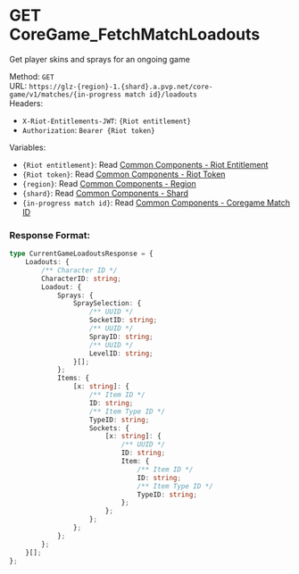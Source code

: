 <!--

This file is automatically generated!
Do not edit it directly!
See https://github.com/techchrism/valorant-api-docs/blob/trunk/contributing.md for more information.

-->

# GET CoreGame_FetchMatchLoadouts

Get player skins and sprays for an ongoing game  


Method: `GET`  
URL: `https://glz-{region}-1.{shard}.a.pvp.net/core-game/v1/matches/{in-progress match id}/loadouts`  
Headers:
 - `X-Riot-Entitlements-JWT`: `{Riot entitlement}`
 - `Authorization`: `Bearer {Riot token}`

Variables:
 - `{Riot entitlement}`: Read [Common Components - Riot Entitlement](../common-components.md#riot-entitlement)
 - `{Riot token}`: Read [Common Components - Riot Token](../common-components.md#riot-token)
 - `{region}`: Read [Common Components - Region](../common-components.md#region)
 - `{shard}`: Read [Common Components - Shard](../common-components.md#shard)
 - `{in-progress match id}`: Read [Common Components - Coregame Match ID](../common-components.md#coregame-match-id)


### Response Format:
```ts
type CurrentGameLoadoutsResponse = {
    Loadouts: {
        /** Character ID */
        CharacterID: string;
        Loadout: {
            Sprays: {
                SpraySelection: {
                    /** UUID */
                    SocketID: string;
                    /** UUID */
                    SprayID: string;
                    /** UUID */
                    LevelID: string;
                }[];
            };
            Items: {
                [x: string]: {
                    /** Item ID */
                    ID: string;
                    /** Item Type ID */
                    TypeID: string;
                    Sockets: {
                        [x: string]: {
                            /** UUID */
                            ID: string;
                            Item: {
                                /** Item ID */
                                ID: string;
                                /** Item Type ID */
                                TypeID: string;
                            };
                        };
                    };
                };
            };
        };
    }[];
};
```
